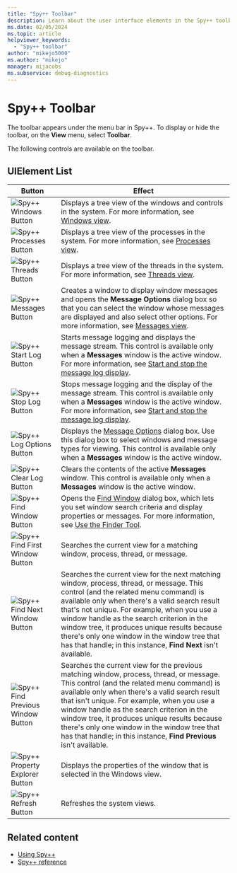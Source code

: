 ```yaml
---
title: "Spy++ Toolbar"
description: Learn about the user interface elements in the Spy++ toolbar, which appears under the menu bar.
ms.date: 02/05/2024
ms.topic: article
helpviewer_keywords:
  - "Spy++ toolbar"
author: "mikejo5000"
ms.author: "mikejo"
manager: mijacobs
ms.subservice: debug-diagnostics
---
```


# Spy++ Toolbar

The toolbar appears under the menu bar in Spy++. To display or hide the toolbar, on the **View** menu, select **Toolbar**.

 The following controls are available on the toolbar.

## UIElement List

|Button|Effect|
|------------|------------|
|![Spy++ Windows Button](media/icon-spy-windows.gif "Icon-Spy++Windows")|Displays a tree view of the windows and controls in the system. For more information, see [Windows view](../debugger/how-to-use-windows-view.md).|
|![Spy++ Processes Button](media/icon-spy-processes.gif "Icon-Spy++Processes")|Displays a tree view of the processes in the system. For more information, see [Processes view](/previous-versions/visualstudio/visual-studio-2017/debugger/processes-view).|
|![Spy++ Threads Button](media/icon-spy-threads.gif "Icon-Spy++Threads")|Displays a tree view of the threads in the system. For more information, see [Threads view](/previous-versions/visualstudio/visual-studio-2017/debugger/threads-view).|
|![Spy++ Messages Button](media/icon-spy-messages.gif "Icon-Spy++Messages")|Creates a window to display window messages and opens the **Message Options** dialog box so that you can select the window whose messages are displayed and also select other options. For more information, see [Messages view](../debugger/how-to-use-messages-view.md).|
|![Spy++ Start Log Button](media/icon-spy-start-log.gif "Icon-Spy++Start-Log")|Starts message logging and displays the message stream. This control is available only when a **Messages** window is the active window. For more information, see [Start and stop the message log display](how-to-use-messages-view.md#start-and-stop-the-message-log-display).|
|![Spy++ Stop Log Button](media/icon-spy-stop-log.gif "Icon-Spy++Stop-Log")|Stops message logging and the display of the message stream. This control is available only when a **Messages** window is the active window. For more information, see [Start and stop the message log display](how-to-use-messages-view.md#start-and-stop-the-message-log-display).|
|![Spy++ Log Options Button](media/icon-spy-log-options.gif "Icon-Spy++Log-Options")|Displays the [Message Options](/previous-versions/visualstudio/visual-studio-2017/debugger/message-options-dialog-box) dialog box. Use this dialog box to select windows and message types for viewing. This control is available only when a **Messages** window is the active window.|
|![Spy++ Clear Log Button](media/spy-clear-log.gif "Spy++Clear-Log")|Clears the contents of the active **Messages** window. This control is available only when a **Messages** window is the active window.|
|![Spy++ Find Window Button](media/icon-spy-find-window.gif "Icon-Spy++Find-Window")|Opens the [Find Window](search-tools-for-spy-increment-views.md#find-window) dialog box, which lets you set window search criteria and display properties or messages. For more information, see [Use the Finder Tool](how-to-use-windows-view.md#use-the-finder-tool).|
|![Spy++ Find First Window Button](media/icon-spy-window.gif "Icon-Spy++Window")|Searches the current view for a matching window, process, thread, or message.|
|![Spy++ Find Next Window Button](media/icon-spy-next-window.gif "Icon-Spy++Next-Window")|Searches the current view for the next matching window, process, thread, or message. This control (and the related menu command) is available only when there's a valid search result that's not unique. For example, when you use a window handle as the search criterion in the window tree, it produces unique results because there's only one window in the window tree that has that handle; in this instance, **Find Next** isn't available.|
|![Spy++ Find Previous Window Button](media/icon-spy-prev-window.gif "Icon-Spy++Prev-Window")|Searches the current view for the previous matching window, process, thread, or message. This control (and the related menu command) is available only when there's a valid search result that isn't unique. For example, when you use a window handle as the search criterion in the window tree, it produces unique results because there's only one window in the window tree that has that handle; in this instance, **Find Previous** isn't available.|
|![Spy++ Property Explorer Button](media/icon-spy-prop-exp.gif "Icon-Spy++Prop-Exp")|Displays the properties of the window that is selected in the Windows view.|
|![Spy++ Refresh Button](media/icon-spy-refresh.gif "Icon-Spy++Refresh")|Refreshes the system views.|

## Related content

- [Using Spy++](using-spy-increment.md)
- [Spy++ reference](spy-increment-reference.md)
